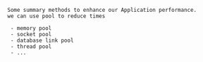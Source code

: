 	Some summary methods to enhance our Application performance.
	we can use pool to reduce times 
	
	 - memory pool
	 - socket pool
	 - database link pool
	 - thread pool
	 - ...